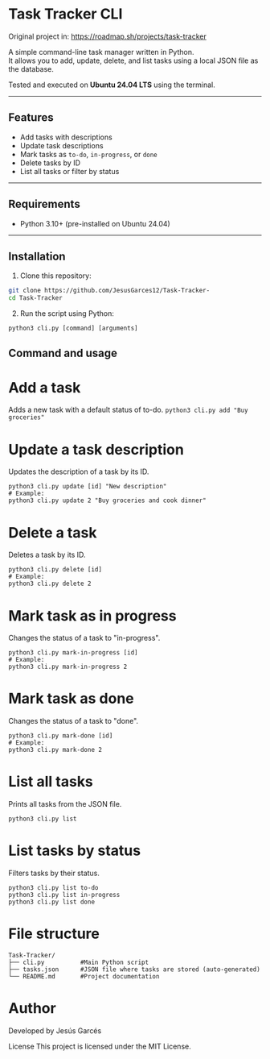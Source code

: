 # Task Tracker CLI

Original project in: https://roadmap.sh/projects/task-tracker

A simple command-line task manager written in Python.  
It allows you to add, update, delete, and list tasks using a local JSON file as the database.

Tested and executed on **Ubuntu 24.04 LTS** using the terminal.

---

## Features

- Add tasks with descriptions
- Update task descriptions
- Mark tasks as `to-do`, `in-progress`, or `done`
- Delete tasks by ID
- List all tasks or filter by status

---

## Requirements

- Python 3.10+ (pre-installed on Ubuntu 24.04)

---

## Installation

1. Clone this repository:

```bash
git clone https://github.com/JesusGarces12/Task-Tracker-
cd Task-Tracker
```

2. Run the script using Python:
```
python3 cli.py [command] [arguments]
```

## Command and usage

# Add a task 
Adds a new task with a default status of to-do.
``` python3 cli.py add "Buy groceries" ```

# Update a task description
Updates the description of a task by its ID.
 ```
python3 cli.py update [id] "New description"
# Example:
python3 cli.py update 2 "Buy groceries and cook dinner"
```

# Delete a task
Deletes a task by its ID.
 ```
python3 cli.py delete [id]
# Example:
python3 cli.py delete 2
 ```

# Mark task as in progress
Changes the status of a task to "in-progress".
 ```
python3 cli.py mark-in-progress [id]
# Example:
python3 cli.py mark-in-progress 2
 ```

# Mark task as done
Changes the status of a task to "done".
 ```
python3 cli.py mark-done [id]
# Example:
python3 cli.py mark-done 2
 ```

# List all tasks
Prints all tasks from the JSON file.
 ```
python3 cli.py list
 ```

# List tasks by status
Filters tasks by their status.
 ```
python3 cli.py list to-do
python3 cli.py list in-progress
python3 cli.py list done
 ```

# File structure
```
Task-Tracker/
├── cli.py          #Main Python script 
├── tasks.json      #JSON file where tasks are stored (auto-generated) 
└── README.md       #Project documentation
```

# Author
Developed by Jesús Garcés

License
This project is licensed under the MIT License.
